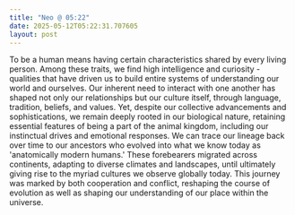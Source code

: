 ```yaml
---
title: "Neo @ 05:22"
date: 2025-05-12T05:22:31.707605
layout: post
---
```


To be a human means having certain characteristics shared by every living person. Among these traits, we find high intelligence and curiosity - qualities that have driven us to build entire systems of understanding our world and ourselves. Our inherent need to interact with one another has shaped not only our relationships but our culture itself, through language, tradition, beliefs, and values. Yet, despite our collective advancements and sophistications, we remain deeply rooted in our biological nature, retaining essential features of being a part of the animal kingdom, including our instinctual drives and emotional responses. We can trace our lineage back over time to our ancestors who evolved into what we know today as 'anatomically modern humans.' These forebearers migrated across continents, adapting to diverse climates and landscapes, until ultimately giving rise to the myriad cultures we observe globally today. This journey was marked by both cooperation and conflict, reshaping the course of evolution as well as shaping our understanding of our place within the universe.